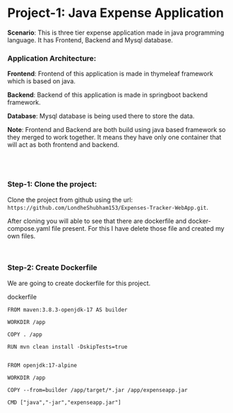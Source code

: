 # Project-1: Java Expense Application

**Scenario**: This is three tier expense application made in java programming language. It has Frontend, Backend and Mysql database.

### Application Architecture:

**Frontend**: Frontend of this application is made in thymeleaf framework which is based on java.

**Backend**: Backend of this application is made in springboot backend framework.

**Database**: Mysql database is being used there to store the data.

**Note**: Frontend and Backend are both build using java based framework so they merged to work together. It means they have only one container that will act as both frontend and backend.


<br>
<br>

### Step-1: Clone the project:

Clone the project from github using the url: ```https://github.com/LondheShubham153/Expenses-Tracker-WebApp.git```.

After cloning you will able to see that there are dockerfile and docker-compose.yaml file present. For this I have delete those file and created my own files.

<br>

### Step-2: Create Dockerfile

We are going to create dockerfile for this project.

dockerfile

```
FROM maven:3.8.3-openjdk-17 AS builder

WORKDIR /app

COPY . /app

RUN mvn clean install -DskipTests=true


FROM openjdk:17-alpine

WORKDIR /app

COPY --from=builder /app/target/*.jar /app/expenseapp.jar

CMD ["java","-jar","expenseapp.jar"]
```
